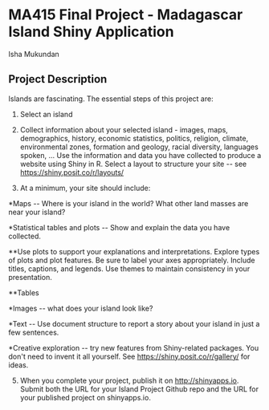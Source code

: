 # MA415 Final Project - Madagascar Island Shiny Application

Isha Mukundan

## Project Description
Islands are fascinating. The essential steps of this project are:

1. Select an island
   
2. Collect information about your selected island - images, maps, demographics, history, economic statistics, politics, religion, climate, environmental zones, formation and geology, racial diversity, languages spoken, ...
Use the information and data you have collected to produce a website using Shiny in R. Select a layout to structure your site -- see https://shiny.posit.co/r/layouts/

3. At a minimum, your site should include:
   
  *Maps -- Where is your island in the world? What other land masses are near your island?
  
  *Statistical tables and plots -- Show and explain the data you have collected.  
  
   **Use plots to support your explanations and interpretations. Explore types of plots and plot features. Be sure to label your axes appropriately. Include titles, captions, and legends. Use themes to maintain consistency in your presentation.
  
  **Tables
  
  *Images -- what does your island look like?  
  
  *Text -- Use document structure to report a story about your island in just a few sentences.
  
  *Creative exploration -- try new features from Shiny-related packages. You don't need to invent it all yourself. See https://shiny.posit.co/r/gallery/ for ideas.

5. When you complete your project, publish it on http://shinyapps.io. Submit both the URL for your Island Project Github repo and the URL for your published project on shinyapps.io.

